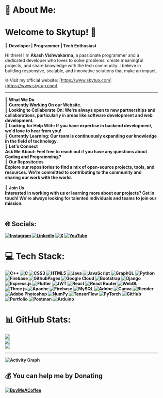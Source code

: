 # 💫 About Me:
<h1>Welcome to Skytup! 🚀</h1>

**🚀 Developer | Programmer | Tech Enthusiast**

Hi there! I'm **Akash Vishwakarma**, a passionate programmer and a dedicated developer who loves to solve problems, create meaningful projects, and share knowledge with the tech community. I believe in building responsive, scalable, and innovative solutions that make an impact.

🌐 Visit my official website: [https://www.skytup.com](https://www.skytup.com)  

---


<b>🌟 What We Do<b><br>🔧 Currently Working On our Website.<br>🤝 Looking to Collaborate On: We're always open to new partnerships and collaborations, particularly in areas like software development and web development.<br>🙏 Looking for Help With: If you have expertise in backend development, we'd love to hear from you!<br>🌱 Currently Learning: Our team is continuously expanding our knowledge in the field of technology.<br>💬 Let's Connect<br>Ask Me About: Feel free to reach out if you have any questions about Coding and Programming.?<br>💼 Our Repositories<br>Explore our repositories to find a mix of open-source projects, tools, and resources. We're committed to contributing to the community and sharing our work with the world.<br><br>🚀 Join Us<br>Interested in working with us or learning more about our projects? Get in touch! We're always looking for talented individuals and teams to join our mission.<br><br>


## 🌐 Socials:
[![Instagram](https://img.shields.io/badge/Instagram-%23E4405F.svg?logo=Instagram&logoColor=white)](https://instagram.com/developer_akash) [![LinkedIn](https://img.shields.io/badge/LinkedIn-%230077B5.svg?logo=linkedin&logoColor=white)](https://linkedin.com/in/akash222) [![X](https://img.shields.io/badge/X-black.svg?logo=X&logoColor=white)](https://x.com/skythecoder) [![YouTube](https://img.shields.io/badge/YouTube-%23FF0000.svg?logo=YouTube&logoColor=white)](https://youtube.com/@skytup) 

# 💻 Tech Stack:
![C++](https://img.shields.io/badge/c++-%2300599C.svg?style=for-the-badge&logo=c%2B%2B&logoColor=white) ![C](https://img.shields.io/badge/c-%2300599C.svg?style=for-the-badge&logo=c&logoColor=white) ![CSS3](https://img.shields.io/badge/css3-%231572B6.svg?style=for-the-badge&logo=css3&logoColor=white) ![HTML5](https://img.shields.io/badge/html5-%23E34F26.svg?style=for-the-badge&logo=html5&logoColor=white) ![Java](https://img.shields.io/badge/java-%23ED8B00.svg?style=for-the-badge&logo=openjdk&logoColor=white) ![JavaScript](https://img.shields.io/badge/javascript-%23323330.svg?style=for-the-badge&logo=javascript&logoColor=%23F7DF1E) ![GraphQL](https://img.shields.io/badge/-GraphQL-E10098?style=for-the-badge&logo=graphql&logoColor=white) ![Python](https://img.shields.io/badge/python-3670A0?style=for-the-badge&logo=python&logoColor=ffdd54) ![Firebase](https://img.shields.io/badge/firebase-%23039BE5.svg?style=for-the-badge&logo=firebase) ![GithubPages](https://img.shields.io/badge/github%20pages-121013?style=for-the-badge&logo=github&logoColor=white) ![Google Cloud](https://img.shields.io/badge/GoogleCloud-%234285F4.svg?style=for-the-badge&logo=google-cloud&logoColor=white) ![Bootstrap](https://img.shields.io/badge/bootstrap-%238511FA.svg?style=for-the-badge&logo=bootstrap&logoColor=white) ![Django](https://img.shields.io/badge/django-%23092E20.svg?style=for-the-badge&logo=django&logoColor=white) ![Express.js](https://img.shields.io/badge/express.js-%23404d59.svg?style=for-the-badge&logo=express&logoColor=%2361DAFB) ![Flutter](https://img.shields.io/badge/Flutter-%2302569B.svg?style=for-the-badge&logo=Flutter&logoColor=white) ![JWT](https://img.shields.io/badge/JWT-black?style=for-the-badge&logo=JSON%20web%20tokens) ![React](https://img.shields.io/badge/react-%2320232a.svg?style=for-the-badge&logo=react&logoColor=%2361DAFB) ![React Router](https://img.shields.io/badge/React_Router-CA4245?style=for-the-badge&logo=react-router&logoColor=white) ![WebGL](https://img.shields.io/badge/WebGL-990000?logo=webgl&logoColor=white&style=for-the-badge) ![Three js](https://img.shields.io/badge/threejs-black?style=for-the-badge&logo=three.js&logoColor=white) ![Apache](https://img.shields.io/badge/apache-%23D42029.svg?style=for-the-badge&logo=apache&logoColor=white) ![Firebase](https://img.shields.io/badge/firebase-a08021?style=for-the-badge&logo=firebase&logoColor=ffcd34) ![MySQL](https://img.shields.io/badge/mysql-4479A1.svg?style=for-the-badge&logo=mysql&logoColor=white) ![Adobe](https://img.shields.io/badge/adobe-%23FF0000.svg?style=for-the-badge&logo=adobe&logoColor=white) ![Canva](https://img.shields.io/badge/Canva-%2300C4CC.svg?style=for-the-badge&logo=Canva&logoColor=white) ![Blender](https://img.shields.io/badge/blender-%23F5792A.svg?style=for-the-badge&logo=blender&logoColor=white) ![Adobe Photoshop](https://img.shields.io/badge/adobe%20photoshop-%2331A8FF.svg?style=for-the-badge&logo=adobe%20photoshop&logoColor=white) ![NumPy](https://img.shields.io/badge/numpy-%23013243.svg?style=for-the-badge&logo=numpy&logoColor=white) ![TensorFlow](https://img.shields.io/badge/TensorFlow-%23FF6F00.svg?style=for-the-badge&logo=TensorFlow&logoColor=white) ![PyTorch](https://img.shields.io/badge/PyTorch-%23EE4C2C.svg?style=for-the-badge&logo=PyTorch&logoColor=white) ![GitHub](https://img.shields.io/badge/github-%23121011.svg?style=for-the-badge&logo=github&logoColor=white) ![Portfolio](https://img.shields.io/badge/Portfolio-%23000000.svg?style=for-the-badge&logo=firefox&logoColor=#FF7139) ![Postman](https://img.shields.io/badge/Postman-FF6C37?style=for-the-badge&logo=postman&logoColor=white) ![Arduino](https://img.shields.io/badge/-Arduino-00979D?style=for-the-badge&logo=Arduino&logoColor=white)
# 📊 GitHub Stats:
![](https://github-readme-stats.vercel.app/api?username=skytup&theme=dark&hide_border=false&include_all_commits=true&count_private=false)<br/>
![](https://github-readme-streak-stats.herokuapp.com/?user=skytup&theme=dark&hide_border=false)<br/>
![](https://github-readme-stats.vercel.app/api/top-langs/?username=skytup&theme=dark&hide_border=false&include_all_commits=true&count_private=false&layout=compact)

---

<img alt="Activity Graph" src="https://github-readme-activity-graph.vercel.app/graph?username=skytup&theme=gotham&hide_border=true"/>

  ## 💰 You can help me by Donating
  [![BuyMeACoffee](https://img.shields.io/badge/Buy%20Me%20a%20Coffee-ffdd00?style=for-the-badge&logo=buy-me-a-coffee&logoColor=black)](https://buymeacoffee.com/skythecoder) 

  
<!-- Proudly created with GPRM ( https://gprm.itsvg.in ) -->

